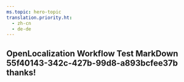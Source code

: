 ```yaml
---
ms.topic: hero-topic
translation.priority.ht: 
  - zh-cn
  - de-de
---
```

## OpenLocalization Workflow Test MarkDown 55f40143-342c-427b-99d8-a893bcfee37b thanks!
